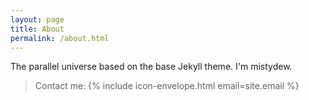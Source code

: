 ```yaml
---
layout: page
title: About
permalink: /about.html
---
```


The parallel universe based on the base Jekyll theme.
I'm mistydew.
<blockquote>
Contact me: 
{% include icon-envelope.html email=site.email %}
</blockquote>
